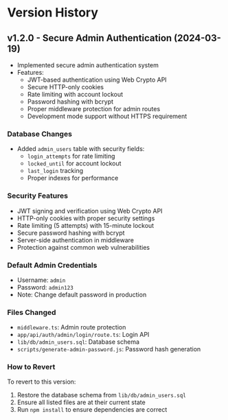 # Version History

## v1.2.0 - Secure Admin Authentication (2024-03-19)
- Implemented secure admin authentication system
- Features:
  - JWT-based authentication using Web Crypto API
  - Secure HTTP-only cookies
  - Rate limiting with account lockout
  - Password hashing with bcrypt
  - Proper middleware protection for admin routes
  - Development mode support without HTTPS requirement

### Database Changes
- Added `admin_users` table with security fields:
  - `login_attempts` for rate limiting
  - `locked_until` for account lockout
  - `last_login` tracking
  - Proper indexes for performance

### Security Features
- JWT signing and verification using Web Crypto API
- HTTP-only cookies with proper security settings
- Rate limiting (5 attempts) with 15-minute lockout
- Secure password hashing with bcrypt
- Server-side authentication in middleware
- Protection against common web vulnerabilities

### Default Admin Credentials
- Username: `admin`
- Password: `admin123`
- Note: Change default password in production

### Files Changed
- `middleware.ts`: Admin route protection
- `app/api/auth/admin/login/route.ts`: Login API
- `lib/db/admin_users.sql`: Database schema
- `scripts/generate-admin-password.js`: Password hash generation

### How to Revert
To revert to this version:
1. Restore the database schema from `lib/db/admin_users.sql`
2. Ensure all listed files are at their current state
3. Run `npm install` to ensure dependencies are correct 